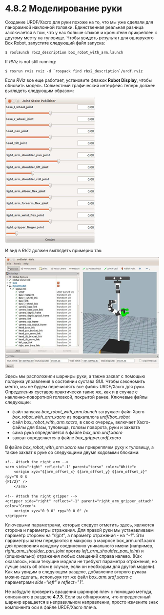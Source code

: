 # 4.8.2 Моделирование руки

Создание URDF/Xacro для руки похоже на то, что мы уже сделали для панорамной наклонной головки. Единственная реальная разница заключается в том, что у нас больше стыков и кронштейн прикреплен к другому месту на туловище. Чтобы увидеть результат для однорукого Box Robot, запустите следующий файл запуска:

```text
$ roslaunch rbx2_description box_robot_with_arm.launch
```

If _RViz_ is not still running:

```text
$ rosrun rviz rviz -d `rospack find rbx2_description`/urdf.rviz
```

Если _RViz_ все еще работает, установите флажок **Robot Display**, чтобы обновить модель. Совместный графический интерфейс теперь должен выглядеть следующим образом:

![](../.gitbook/assets/bez-zagolovka15.png)

И вид в _RViz_ должен выглядеть примерно так:

![](../.gitbook/assets/bez-zagolovka16.png)

Здесь мы расположили шарниры руки, а также захват с помощью ползунка управления в состоянии сустава GUI. Чтобы сэкономить место, мы не будем перечислять все файлы URDF/Xacro для руки. Определения суставов практически такие же, как и в случае с наклонно-поворотной головкой, покрытой ранее. Ключевые файлы следующие:

* файл запуска _box\_robot\_with\_arm.launch_ загружает файл Xacro _box\_robot\_with\_arm.xacro_ из подкаталога _urdf/box\_robot_
* файл _box\_robot\_with\_arm.xacro_, в свою очередь, включает Xacro-файлы для базы, туловища, головы поворота, руки и захвата
* сама рука определяется в файле _box\_arm.urdf.xacro_
* захват определяется в файле _box\_gripper.urdf.xacro_

В файле _box\_robot\_with\_arm.xacro_ мы прикрепляем руку к туловищу, а также захват к руке со следующими двумя кодовыми блоками:

```text
<!-- Attach the right arm -->
<arm side="right" reflect="-1" parent="torso" color="White">
    <origin xyz="${arm_offset_x} ${arm_offset_y} ${arm_offset_z}" rpy="0 0 $ 
{PI/2}" />
    </arm>

<!-- Attach the right gripper -->
<gripper side="right" reflect="-1" parent="right_arm_gripper_attach" 
color="Green">
    <origin xyz="0 0 0" rpy="0 0 0" /> 
</gripper>
```

Ключевыми параметрами, которые следует отметить здесь, являются сторона и параметры отражения. Для правой руки мы устанавливаем параметр стороны на _"right"_, а параметр отражения - на _"-1"_. Эти параметры затем передаются в макросы в макросе box\_arm.urdf.xacro для присвоения каждому соединению уникального имени \(например, _right\_arm\_shoulder\_pan\_joint_ против _left\_arm\_shoulder\_pan\_joint_\) и \(опционально\) отражения любых смещений справа налево. \(Как оказалось, наши текущие модели не требуют параметра отражения, но лучше знать об этом в случае, если он необходим для другой модели\). Как мы увидим в следующем разделе, добавление второго рукава можно сделать, используя тот же файл _box\_arm.urdf.xacro_ с параметрами _side="left"_ и _reflect="1"._

Не забудьте проверить вращения шарниров плеч с помощью метода, описанного в разделе **4.7.3**. Если вы обнаружили, что определенный шарнир вращается в неправильном направлении, просто измените знак компонента оси в файле URDF/Xacro плеча.









